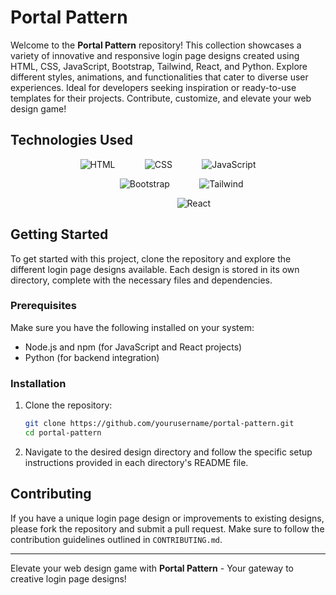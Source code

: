 # Portal Pattern

Welcome to the **Portal Pattern** repository! This collection showcases a variety of innovative and responsive login page designs created using HTML, CSS, JavaScript, Bootstrap, Tailwind, React, and Python. Explore different styles, animations, and functionalities that cater to diverse user experiences. Ideal for developers seeking inspiration or ready-to-use templates for their projects. Contribute, customize, and elevate your web design game!

## Technologies Used

<p align="center">
  <!-- First row: HTML, CSS, JavaScript -->
  <img src="https://img.shields.io/badge/HTML-E34F26?style=flat-square&logo=html5&logoColor=white" alt="HTML">
  &nbsp;&nbsp;&nbsp;&nbsp;&nbsp;&nbsp;&nbsp;&nbsp;&nbsp;&nbsp; <!-- spaces between HTML and CSS -->
  <img src="https://img.shields.io/badge/CSS-1572B6?style=flat-square&logo=css3&logoColor=white" alt="CSS">
  &nbsp;&nbsp;&nbsp;&nbsp;&nbsp;&nbsp;&nbsp;&nbsp;&nbsp;&nbsp; <!-- spaces between CSS and JavaScript -->
  <img src="https://img.shields.io/badge/JavaScript-F7DF1E?style=flat-square&logo=javascript&logoColor=black" alt="JavaScript">
</p>

<p align="center">
  <!-- Second row: Bootstrap, Tailwind CSS -->
  &nbsp;&nbsp;&nbsp;&nbsp;&nbsp;&nbsp;&nbsp;&nbsp;&nbsp;&nbsp; <!-- spaces before Bootstrap -->
  <img src="https://img.shields.io/badge/Bootstrap-563D7C?style=flat-square&logo=bootstrap&logoColor=white" alt="Bootstrap">
  &nbsp;&nbsp;&nbsp;&nbsp;&nbsp;&nbsp;&nbsp;&nbsp;&nbsp;&nbsp; <!-- spaces between Bootstrap and Tailwind CSS -->
  <img src="https://img.shields.io/badge/Tailwind_CSS-38B2AC?style=flat-square&logo=tailwind&logoColor=white" alt="Tailwind">
</p>

<p align="center">
  <!-- Third row: React -->
  &nbsp;&nbsp;&nbsp;&nbsp;&nbsp;&nbsp;&nbsp;&nbsp;&nbsp;&nbsp;&nbsp;&nbsp;&nbsp;&nbsp;&nbsp;&nbsp;&nbsp;&nbsp;&nbsp;&nbsp; <!-- spaces before React -->
  <img src="https://img.shields.io/badge/React-61DAFB?style=flat-square&logo=react&logoColor=black" alt="React">
</p>


## Getting Started

To get started with this project, clone the repository and explore the different login page designs available. Each design is stored in its own directory, complete with the necessary files and dependencies.

### Prerequisites

Make sure you have the following installed on your system:

- Node.js and npm (for JavaScript and React projects)
- Python (for backend integration)

### Installation

1. Clone the repository:
    ```bash
    git clone https://github.com/yourusername/portal-pattern.git
    cd portal-pattern
    ```

2. Navigate to the desired design directory and follow the specific setup instructions provided in each directory's README file.

## Contributing

If you have a unique login page design or improvements to existing designs, please fork the repository and submit a pull request. Make sure to follow the contribution guidelines outlined in `CONTRIBUTING.md`.

---

Elevate your web design game with **Portal Pattern** - Your gateway to creative login page designs!
